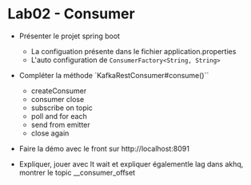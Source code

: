 # Lab02 - Consumer

- Présenter le projet spring boot
    * La configuation présente dans le fichier application.properties
    * L'auto configuration de `ConsumerFactory<String, String> `

- Compléter la méthode `KafkaRestConsumer#consume()``

    * createConsumer
    * consumer close
    * subscribe on topic
    * poll and for each 
    * send from emitter
    * close again

- Faire la démo avec le front sur http://localhost:8091

- Expliquer, jouer avec lt wait et expliquer égalementle lag dans akhq, montrer le topic __consumer_offset
